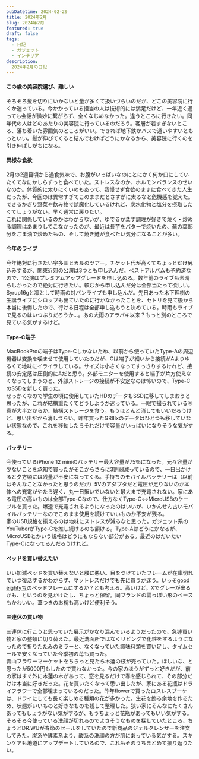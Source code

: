 ```yaml
---
pubDatetime: 2024-02-29
title: 2024年2月
slug: 2024年2月
featured: true
draft: false
tags:
  - 日記
  - ガジェット
  - インテリア
description:
  2024年2月の日記
---
```


#### この歳の美容院選び、難しい
そろそろ髪を切りにいかないと量が多くて扱いづらいのだが、どこの美容院に行くか迷っている。今かかっている担当の人は技術的には満足だけど、一年近く通っても会話が微妙に繋がらず、全くなじめなかった。違うところに行きたい。同年代の人はどのあたりの美容院に行っているのだろう。客層が若すぎないところ、落ち着いた雰囲気のところがいい。できれば地下鉄かバスで通いやすいともっといい。髪が伸びてくると結んでおけばどうにかなるから、美容院に行くのを引き伸ばしがちになる。

#### 異様な食欲
2月の2週目頃から過食気味で、お腹がいっぱいなのにとにかく何か口にしていたくてなにかしらずっと食べていた。ストレスなのか、ホルモンバランスのせいなのか。体質的に太りにくいのもあって、我慢せず食欲のままに食べてきた人生だったが、今回のは異常すぎてこのままだとさすがに太るなと危機感を覚えた。できるかぎり野菜や飲み物で誤魔化しているけれど、炭水化物と塩分を摂取したくてしょうがない。早く通常に戻りたい。  
これに関係しているのかはわからないが、ゆでるか蒸す調理が好きで焼く・炒める調理はあまりしてこなかったのが、最近は長芋をバターで焼いたの、蕪の葉部分をごま油で炒めたもの、そして焼き鮭が食べたい気分になることが多い。

#### 今年のライブ
今年絶対に行きたい宇多田ヒカルのツアー。チケット代が高くてちょっとだけ尻込みするが、関東近郊の公演は3つとも申し込んだ。ベストアルバムも予約済なので、1公演はプレミアムアップグレードを申し込める。数年前のライブも素晴らしかったので絶対に行きたい。頼むから申し込んだ分は全部当たって欲しい。  
Syrup16gと凛として時雨の対バンライブも申し込んだ。先日あった木下理樹の生誕ライブにシロップも出ていたのに行かなかったことを、セトリを見て後から本当に後悔したので、行ける日程は全部申し込もうと決めている。時雨もライブで見るのはいつぶりだろうか…。あの大雨のアラバキ以来？もっと別のところで見ている気がするけど。

#### Type-C端子
MacBookProの端子はType-Cしかないため、以前から使っていたType-Aの周辺機器は変換を噛ませて使用していたのだが、Cは端子が細いから接続がAよりゆるくて地味にイライラしている。サイズは小さくなってすっきりするけれど、接続の安定感は圧倒的にAだと思う。外部モニターを使用すると端子が片方使えなくなってしまうのと、外部ストレージの接続が不安定なのは怖いので、Type-CのSSDを新しく買った。  
せっかくなので学生の頃に使用していたHDのデータもSSDに移してしまおうと思ったが、これが結構重たくてどうしようか迷っている。一眼で撮られている写真が大半だからか、結構ストレージを食う。もうほとんど消してもいいだろうけど、思い出だから消しづらい。昨年買ったGRⅢxのデータはひとつも移していない状態なので、これを移動したらそれだけで容量がいっぱいになりそうな気がする。

#### バッテリー
今使っているiPhone 12 miniのバッテリー最大容量が75％になった。元々容量が少ないことを承知で買ったがそこからさらに3割弱減っているので、一日出かけると夕方頃には残量が不安になってくる。手持ちのモバイルバッテリーは（以前はそんなことなかったと思うのだが）5Vのアダプタだと電圧が足りないのか本体への充電がやたら遅く、丸一日繋いでいないと最大まで充電されない。家にある電圧の高いものは全部Type-Cなので、仕方なくType-C↔MicroUSBのケーブルを買った。爆速で充電されるようになったのはいいが、いかんせん古いモバイルバッテリーなのでこのまま使用を続けていいものか不安が残る。  
家のUSB規格を揃えるのは地味にストレスが減るなと思った。ガジェット系のYouTuberがType-Cを推し続けるのも頷ける。Type-Aはどうにかなるが、MicroUSBとかいう規格はどうにもならない部分がある。最近のはだいたいType-Cになってるんだろうけれど。

#### ベッドを買い替えたい
いい加減ベッドを買い替えないと腰に悪い。目をつけていたフレームが在庫切れでいつ復活するかわからず、マットレスだけでも先に買うか迷う。いっそ[good eighty%](https://online.actus-interior.com/search/?brandCd=good_eighty_percent)のベッドフレームにするか？とも考える。高いけど。Xでグレーが出るかも、というのを見かけたし、ちょっと保留。同ブランドの雲っぽい形のベースもかわいい。蓋つきのお椀も高いけど便利そう。

#### 三連休の買い物
三連休に行こうと思っていた展示がかなり混んでいるようだったので、急遽買い物と家の整頓に切り替えた。最近洗面所ではなくリビングで化粧をするようになったので折りたたみのミラーと、なくなっていた調味料類を買い足し、タイムセールで安くなっていた今季初の苺も買った。  
青山フラワーマーケットをちらっと見たら木蓮の枝が売っていた。ほしいな、と思ったが5000円もしたので買わなかった。今の家のほうがずっと好きだが、前の家はすぐ外に木蓮の木があって、窓を見るだけで春を感じられて、その部分だけは本当に好きだった。花を買いたくなって思い出したが、家にある花瓶はドライフラワーで全部埋まっているのだった。昨年flowerで買ったロスレスブーケは、ドライにしても長く楽しめる種類の花が多かった。生花を飾る余地を作るため、状態がいいものと好きなものを残して整理した。狭い家にそんなにたくさんあってもしょうがない気がするが、もうちょっと花瓶があってもいい気がする。  
そろそろ今使っている洗顔が切れるのでよさそうなものを探していたところ、ちょうどDR.WUが春節のセールをしていたので新商品のジェルクレンザーを注文してみた。炭系や酵素系より、酸系の洗顔の方が肌にあっている気がする。スキンケアも地道にアップデートしているので、これもそのうちまとめて振り返りたい。  
